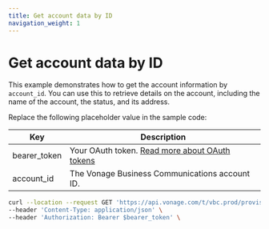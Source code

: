 ```yaml
---
title: Get account data by ID
navigation_weight: 1
---
```


# Get account data by ID

This example demonstrates how to get the account information by `account_id`. You can use this to retrieve details on the account, including the name of the account, the status, and its address.

Replace the following placeholder value in the sample code:

| Key | Description |
| --- | ----------- |
| bearer_token      | Your OAuth token. [Read more about OAuth tokens](/getting-started/create-an-access-token) |
| account_id        | The Vonage Business Communications account ID. |

``` bash
curl --location --request GET 'https://api.vonage.com/t/vbc.prod/provisioning/v1/api/accounts/$account_id' \
--header 'Content-Type: application/json' \
--header 'Authorization: Bearer $bearer_token' \
```

